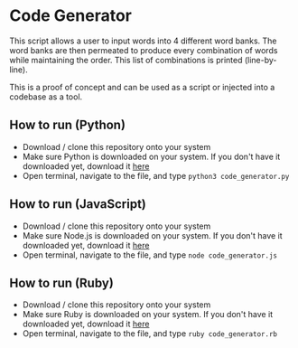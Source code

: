 # Code Generator
This script allows a user to input words into 4 different word banks. The word banks are then permeated to produce every combination of words while maintaining the order. This list of combinations is printed (line-by-line).

This is a proof of concept and can be used as a script or injected into a codebase as a tool.

## How to run (Python)
- Download / clone this repository onto your system
- Make sure Python is downloaded on your system. If you don't have it downloaded yet, download it [here](https://www.python.org/downloads/)
- Open terminal, navigate to the file, and type ```python3 code_generator.py```

## How to run (JavaScript)
- Download / clone this repository onto your system
- Make sure Node.js is downloaded on your system. If you don't have it downloaded yet, download it [here](https://nodejs.org/en/download/)
- Open terminal, navigate to the file, and type ```node code_generator.js```

## How to run (Ruby)
- Download / clone this repository onto your system
- Make sure Ruby is downloaded on your system. If you don't have it downloaded yet, download it [here](https://www.ruby-lang.org/en/downloads/)
- Open terminal, navigate to the file, and type ```ruby code_generator.rb```
